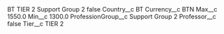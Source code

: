 <?xml version="1.0" encoding="UTF-8"?>
<CustomMetadata xmlns="http://soap.sforce.com/2006/04/metadata" xmlns:xsi="http://www.w3.org/2001/XMLSchema-instance" xmlns:xsd="http://www.w3.org/2001/XMLSchema">
    <label>BT TIER 2 Support Group 2</label>
    <protected>false</protected>
    <values>
        <field>Country__c</field>
        <value xsi:type="xsd:string">BT</value>
    </values>
    <values>
        <field>Currency__c</field>
        <value xsi:type="xsd:string">BTN</value>
    </values>
    <values>
        <field>Max__c</field>
        <value xsi:type="xsd:double">1550.0</value>
    </values>
    <values>
        <field>Min__c</field>
        <value xsi:type="xsd:double">1300.0</value>
    </values>
    <values>
        <field>ProfessionGroup__c</field>
        <value xsi:type="xsd:string">Support Group 2</value>
    </values>
    <values>
        <field>Professor__c</field>
        <value xsi:type="xsd:boolean">false</value>
    </values>
    <values>
        <field>Tier__c</field>
        <value xsi:type="xsd:string">TIER 2</value>
    </values>
</CustomMetadata>
